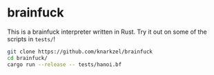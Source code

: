 # brainfuck

This is a brainfuck interpreter written in Rust. Try it out on some of the scripts in `tests/`!

```bash
git clone https://github.com/knarkzel/brainfuck
cd brainfuck/
cargo run --release -- tests/hanoi.bf
```
